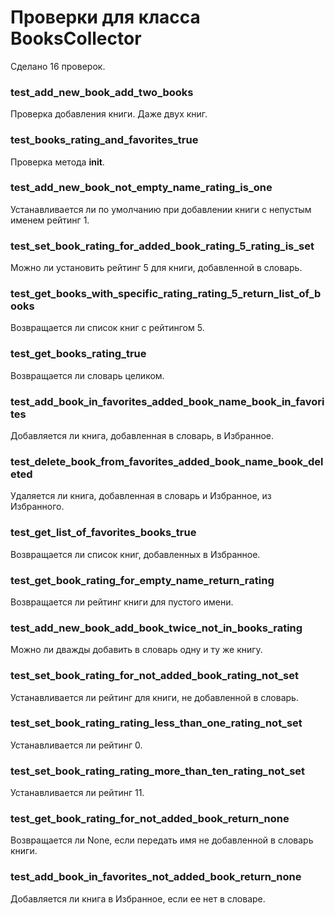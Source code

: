 # Проверки для класса BooksCollector
Сделано 16 проверок.
### test_add_new_book_add_two_books
Проверка добавления книги. Даже двух книг.
### test_books_rating_and_favorites_true
Проверка метода __init__.
###  test_add_new_book_not_empty_name_rating_is_one
Устанавливается ли по умолчанию при добавлении книги с непустым именем рейтинг 1.
###  test_set_book_rating_for_added_book_rating_5_rating_is_set
Можно ли установить рейтинг 5 для книги, добавленной в словарь.
###  test_get_books_with_specific_rating_rating_5_return_list_of_books
Возвращается ли список книг с рейтингом 5.
###  test_get_books_rating_true
Возвращается ли словарь целиком.
###  test_add_book_in_favorites_added_book_name_book_in_favorites
Добавляется ли книга, добавленная в словарь, в Избранное.
###  test_delete_book_from_favorites_added_book_name_book_deleted
Удаляется ли книга, добавленная в словарь и Избранное, из Избранного.
###  test_get_list_of_favorites_books_true
Возвращается ли список книг, добавленных в Избранное.
###  test_get_book_rating_for_empty_name_return_rating
Возвращается ли рейтинг книги для пустого имени.
###  test_add_new_book_add_book_twice_not_in_books_rating
Можно ли дважды добавить в словарь одну и ту же книгу.
###  test_set_book_rating_for_not_added_book_rating_not_set
Устанавливается ли рейтинг для книги, не добавленной в словарь.
###  test_set_book_rating_rating_less_than_one_rating_not_set
Устанавливается ли рейтинг 0.
###  test_set_book_rating_rating_more_than_ten_rating_not_set
Устанавливается ли рейтинг 11.
###  test_get_book_rating_for_not_added_book_return_none
Возвращается ли None, если передать имя не добавленной в словарь книги.
###  test_add_book_in_favorites_not_added_book_return_none
Добавляется ли книга в Избранное, если ее нет в словаре.